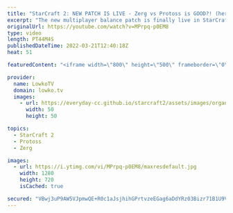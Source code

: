 ```yaml
---
title: "StarCraft 2: NEW PATCH IS LIVE - Zerg vs Protoss is GOOD?! (herO vs Rogue)"
excerpt: "The new multiplayer balance patch is finally live in StarCraft 2. In this best-of-5 series I cast a Zerg versus Protoss between herO and Rogue. The new patch primarily addresses this ZvP matchup, nerfing Shield Batteries, Dark Templar, Queens, Lurkers, Void Rays and buffing the Nydus Worm slightly."
originalUrl: https://youtube.com/watch?v=MPrpq-p0EM8
type: video
length: PT44M4S
publishedDateTime: 2022-03-21T12:40:18Z
heat: 51

featuredContent: "<iframe width=\"800\" height=\"500\" frameborder=\"0\" src=\"https://www.youtube.com/embed/MPrpq-p0EM8\" allow=\"accelerometer; autoplay; encrypted-media; gyroscope; picture-in-picture\" allowfullscreen></iframe>"

provider:
  name: LowkoTV
  domain: lowko.tv
  images:
    - url: https://everyday-cc.github.io/starcraft2/assets/images/organizations/lowko.tv-50x50.jpg
      width: 50
      height: 50

topics:
  - StarCraft 2
  - Protoss
  - Zerg

images:
  - url: https://i.ytimg.com/vi/MPrpq-p0EM8/maxresdefault.jpg
    width: 1280
    height: 720
    isCached: true

secured: "VBwj3uP9AW5VJpmwQE+R0c1aJsjhihGPrtvzeEGag6aDdYRz03Bizr71B1U9VPM16aly+m9qzuAnLZ6usIgKoMA0kJVkLxyOhmpKzIE/M0S+gfOoglKKmzMFycRbmFDGDevQNsmrHNmop2gRAw3ZYf0L6dkoa1vGd36L6SXPHf35j3rMU86BHgOcQoQVeji2xVL5oBL2G7uDa5zK/QoYpVC46YSYtItC8ZAfRjAwQUjyPXNYvqLZ8ASEuh5OKN+GwaAj8PFAVcZeMhZRxA2pxZJ/K/rIBk0omKhKdHxAmLYTtrX/TExXb7OhDqx9ceTZtMP32cFYM9nGXNsjrEbKRJ+WJvqcXLEhDdTnlmuTzeZELv1rdfs7QCNo1RoURGUwviJs43juF2/6hfGoGa9itoqG1V//W0mEKY/Cxma8qE5gpAvFRFx8lDgv0L4ryA+q;Me0DcT2g8W0duwzwJtVJyA=="
---
```



